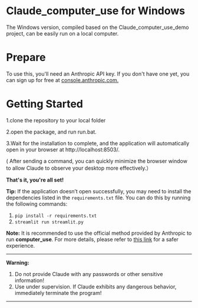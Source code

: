 # Claude_computer_use for Windows
The Windows version, compiled based on the Claude_computer_use_demo project, can be easily run on a local computer.

# Prepare
To use this, you'll need an Anthropic API key. If you don't have one yet, you can sign up for free at [console.anthropic.com.](https://console.anthropic.com/)

# Getting Started
1.clone the repository to your local folder

2.open the package, and run run.bat. 

3.Wait for the installation to complete, and the application will automatically open in your browser at http://localhost:8503/.

( After sending a command, you can quickly minimize the browser window to allow Claude to observe your desktop more effectively.）

**That's it, you're all set!**




**Tip:** If the application doesn’t open successfully, you may need to install the dependencies listed in the `requirements.txt` file. You can do this by running the following commands:

1. `pip install -r requirements.txt`
2. `streamlit run streamlit.py`

**Note:** It is recommended to use the official method provided by Anthropic to run **computer_use**. For more details, please refer to [this link](https://github.com/anthropics/anthropic-quickstarts/tree/main/computer-use-demo) for a safer experience.

---
**Warning:**

1. Do not provide Claude with any passwords or other sensitive information!
2. Use under supervision. If Claude exhibits any dangerous behavior, immediately terminate the program!

---


